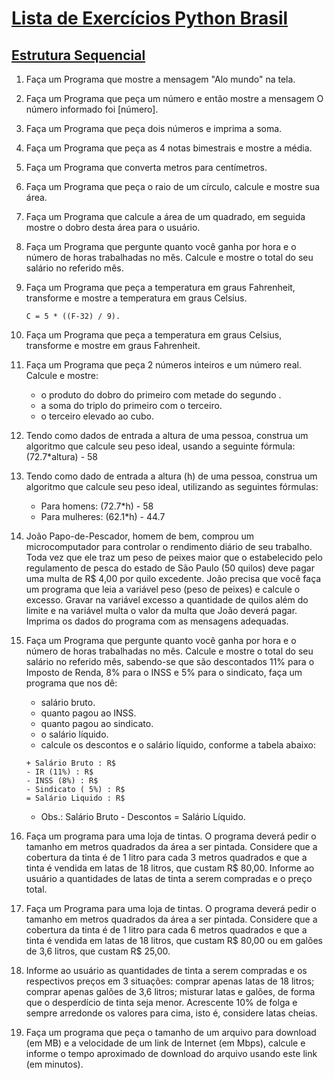 # [Lista de Exercícios Python Brasil](https://wiki.python.org.br/ListaDeExercicios)

## [Estrutura Sequencial](https://wiki.python.org.br/EstruturaSequencial)


1. Faça um Programa que mostre a mensagem "Alo mundo" na tela.

2. Faça um Programa que peça um número e então mostre a mensagem O número informado foi [número].

3. Faça um Programa que peça dois números e imprima a soma.
4. Faça um Programa que peça as 4 notas bimestrais e mostre a média.
1. Faça um Programa que converta metros para centímetros.
1. Faça um Programa que peça o raio de um círculo, calcule e mostre sua área.
1. Faça um Programa que calcule a área de um quadrado, em seguida mostre o dobro desta área para o usuário.
1. Faça um Programa que pergunte quanto você ganha por hora e o número de horas trabalhadas no mês. Calcule e mostre o total do seu salário no referido mês.
1. Faça um Programa que peça a temperatura em graus Fahrenheit, transforme e mostre a temperatura em graus Celsius.
    ```
    C = 5 * ((F-32) / 9).
    ```

10. Faça um Programa que peça a temperatura em graus Celsius, transforme e mostre em graus Fahrenheit.
11. Faça um Programa que peça 2 números inteiros e um número real. Calcule e mostre:
    - o produto do dobro do primeiro com metade do segundo .
    - a soma do triplo do primeiro com o terceiro.
    - o terceiro elevado ao cubo.
1. Tendo como dados de entrada a altura de uma pessoa, construa um algoritmo que calcule seu peso ideal, usando a seguinte fórmula: (72.7*altura) - 58
1. Tendo como dado de entrada a altura (h) de uma pessoa, construa um algoritmo que calcule seu peso ideal, utilizando as seguintes fórmulas:
    - Para homens: (72.7*h) - 58
    - Para mulheres: (62.1*h) - 44.7

1. João Papo-de-Pescador, homem de bem, comprou um microcomputador para controlar o rendimento diário de seu trabalho. Toda vez que ele traz um peso de peixes maior que o estabelecido pelo regulamento de pesca do estado de São Paulo (50 quilos) deve pagar uma multa de R$ 4,00 por quilo excedente. João precisa que você faça um programa que leia a variável peso (peso de peixes) e calcule o excesso. Gravar na variável excesso a quantidade de quilos além do limite e na variável multa o valor da multa que João deverá pagar. Imprima os dados do programa com as mensagens adequadas.

1. Faça um Programa que pergunte quanto você ganha por hora e o número de horas trabalhadas no mês. Calcule e mostre o total do seu salário no referido mês, sabendo-se que são descontados 11% para o Imposto de Renda, 8% para o INSS e 5% para o sindicato, faça um programa que nos dê:
   - salário bruto.
   - quanto pagou ao INSS.
   - quanto pagou ao sindicato.
   - o salário líquido.
   - calcule os descontos e o salário líquido, conforme a tabela abaixo:
    ````
    + Salário Bruto : R$
    - IR (11%) : R$
    - INSS (8%) : R$
    - Sindicato ( 5%) : R$
    = Salário Liquido : R$
    ````

    - Obs.: Salário Bruto - Descontos = Salário Líquido.

15. Faça um programa para uma loja de tintas. O programa deverá pedir o tamanho em metros quadrados da área a ser pintada. Considere que a cobertura da tinta é de 1 litro para cada 3 metros quadrados e que a tinta é vendida em latas de 18 litros, que custam R$ 80,00. Informe ao usuário a quantidades de latas de tinta a serem compradas e o preço total.
16. Faça um Programa para uma loja de tintas. O programa deverá pedir o tamanho em metros quadrados da área a ser pintada. Considere que a cobertura da tinta é de 1 litro para cada 6 metros quadrados e que a tinta é vendida em latas de 18 litros, que custam R$ 80,00 ou em galões de 3,6 litros, que custam R$ 25,00.
17. Informe ao usuário as quantidades de tinta a serem compradas e os respectivos preços em 3 situações:
comprar apenas latas de 18 litros;
comprar apenas galões de 3,6 litros;
misturar latas e galões, de forma que o desperdício de tinta seja menor. Acrescente 10% de folga e sempre arredonde os valores para cima, isto é, considere latas cheias.
18. Faça um programa que peça o tamanho de um arquivo para download (em MB) e a velocidade de um link de Internet (em Mbps), calcule e informe o tempo aproximado de download do arquivo usando este link (em minutos).